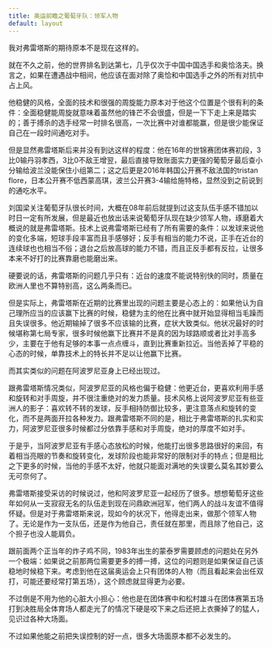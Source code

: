 ```yaml
---
title: 奥运前瞻之葡萄牙队：领军人物
default: layout
---
```


我对弗雷塔斯的期待原本不是现在这样的。

就在不久之前，他的世界排名到达第七，几乎仅次于中国中国选手和奥恰洛夫。换言之，如果在遭遇战中相间，他应该在面对除了奥恰和中国选手之外的所有对抗中占上风。

他稳健的风格，全面的技术和很强的周旋能力原本对于他这个位置是个很有利的条件：全面稳健能周旋就意味着虽然他的锋芒不会很盛，但是一下下走上来是踏实的；善于搏杀的选手经常一时排名很高，一次比赛中对谁都能赢，但是很少能保证自己在一段时间通吃对手。

但是显然弗雷塔斯后来并没有到达这样的程度：他在16年的世锦赛团体赛初段，3比0输丹羽孝西，3比0不敌王增翌，最后直接导致账面实力更强的葡萄牙最后查小分输给波兰没能保住小组第二；这之后更是2016年韩国公开赛不敌法国的tristan flore，日本公开赛不低西蒙高琪，波兰公开赛3-4输给施特格，显然没到之前说到的通吃水平。

刘国梁关注葡萄牙队很长时间，大概在08年前后就提到过这支队伍手感不错加以时日一定有所发展，但是最近也放出话来说葡萄牙队现在缺少领军人物，琢磨着大概说的就是弗雷塔斯。技术上说弗雷塔斯已经有了所有需要的条件：以发球来说他的变化多端，短球手段丰富而且手感够好；反手有相当的能力不说，正手在近台的连续球也也相当不俗；退台之后放高球的能力不错，而且正反手都有反拉，让很多本来不好打的比赛靠磨也能磨出来。

硬要说的话，弗雷塔斯的问题几乎只有：近台的速度不能说特别快的同时，质量在欧洲人里也不算特别高，这么两条而已。

但是实际上，弗雷塔斯在近期的比赛里出现的问题主要是心态上的：如果他认为自己理所应当的应该赢下比赛的时候，稳健为主的他在比赛中就开始显得相当毛躁而且失误很多。他近期输掉了很多不应该输的比赛，症状大致类似。他状况最好的时候堪称第七局专家，很多时候他赢下比赛并不是真的因为球路顺或者比对手高多少，主要在于他有足够的本事一点点缠斗，直到比赛重新拉近。当他丢掉了平稳的心态的时候，单靠技术上的特长并不足以让他赢下比赛。

而其实类似的问题在阿波罗尼亚身上已经出现过。

跟弗雷塔斯情况类似，阿波罗尼亚的风格也偏于稳健：他更近台，更喜欢利用手感和旋转和对手周旋，并不很注重绝对的发力质量。技术风格上说阿波罗尼亚有些亚洲人的影子：喜欢转不转的发球，反手相持防御比较多，更注意落点和旋转的变化，而不是两面开拉各种发力。跟弗雷塔斯不同的是，相比于弗雷塔斯的扎实和实力，阿波罗尼亚很多时候都过分依靠手感和对手周旋，绝对的厚度不如对手。

于是乎，当阿波罗尼亚有手感心态放松的时候，他能打出很多思路很好的来回，有着相当亮眼的节奏和旋转变化，发球阶段也能非常好的限制对手的特点；但是相比之下更多的时候，当他的手感不太好，他就只能面对满地的失误要么莫名其妙要么无可奈何了。

弗雷塔斯接受采访的时候说过，他和阿波罗尼亚一起经历了很多。想想葡萄牙这些年如何从一支寂寂无名的队伍走到现在问鼎欧洲冠军，他们两人的战斗友谊不值得怀疑。但是对于弗雷塔斯来说，现如今的状况下，他得走出来，做那个领军人物了。无论是作为一支队伍，还是作为他自己，责任就在那里，而且除了他自己，这个担子也没人能肩负。

跟前面两个正当年的炸子鸡不同，1983年出生的蒙泰罗需要顾虑的问题处在另外一个极端：如果说之前那两位需要更多的搏一搏，这位的问题则是如果保证自己该稳地时候稳下来。考虑到他在这届奥运会上只有团体的人物（而且看起来会出任双打，可能还要经常打第五场），这个顾虑就显得更为必要。

不过倒是不用为他的心脏大小担心：他也是在团体赛中和松村雄斗在团体赛第五场打到决胜局全体育场人都走光了的情况下硬是咬下来之后还把上衣撕掉了的猛人，见识过各种大场面。

不过如果他能之前把失误控制的好一点，很多大场面原本都不必发生的。
